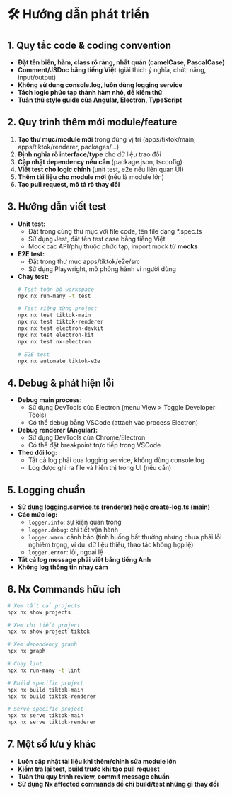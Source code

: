 # 🛠️ Hướng dẫn phát triển

## 1. Quy tắc code & coding convention
- **Đặt tên biến, hàm, class rõ ràng, nhất quán (camelCase, PascalCase)**
- **Comment/JSDoc bằng tiếng Việt** (giải thích ý nghĩa, chức năng, input/output)
- **Không sử dụng console.log, luôn dùng logging service**
- **Tách logic phức tạp thành hàm nhỏ, dễ kiểm thử**
- **Tuân thủ style guide của Angular, Electron, TypeScript**

## 2. Quy trình thêm mới module/feature
1. **Tạo thư mục/module mới** trong đúng vị trí (apps/tiktok/main, apps/tiktok/renderer, packages/...)
2. **Định nghĩa rõ interface/type** cho dữ liệu trao đổi
3. **Cập nhật dependency nếu cần** (package.json, tsconfig)
4. **Viết test cho logic chính** (unit test, e2e nếu liên quan UI)
5. **Thêm tài liệu cho module mới** (nếu là module lớn)
6. **Tạo pull request, mô tả rõ thay đổi**

## 3. Hướng dẫn viết test
- **Unit test:**
  - Đặt trong cùng thư mục với file code, tên file dạng *.spec.ts
  - Sử dụng Jest, đặt tên test case bằng tiếng Việt
  - Mock các API/phụ thuộc phức tạp, import mock từ __mocks__
- **E2E test:**
  - Đặt trong thư mục apps/tiktok/e2e/src
  - Sử dụng Playwright, mô phỏng hành vi người dùng
- **Chạy test:**
  ```bash
  # Test toàn bộ workspace
  npx nx run-many -t test
  
  # Test riêng từng project
  npx nx test tiktok-main
  npx nx test tiktok-renderer
  npx nx test electron-devkit
  npx nx test electron-kit
  npx nx test nx-electron
  
  # E2E test
  npx nx automate tiktok-e2e
  ```

## 4. Debug & phát hiện lỗi
- **Debug main process:**
  - Sử dụng DevTools của Electron (menu View > Toggle Developer Tools)
  - Có thể debug bằng VSCode (attach vào process Electron)
- **Debug renderer (Angular):**
  - Sử dụng DevTools của Chrome/Electron
  - Có thể đặt breakpoint trực tiếp trong VSCode
- **Theo dõi log:**
  - Tất cả log phải qua logging service, không dùng console.log
  - Log được ghi ra file và hiển thị trong UI (nếu cần)

## 5. Logging chuẩn
- **Sử dụng logging.service.ts (renderer) hoặc create-log.ts (main)**
- **Các mức log:**
  - `logger.info`: sự kiện quan trọng
  - `logger.debug`: chi tiết vận hành
  - `logger.warn`: cảnh báo (tình huống bất thường nhưng chưa phải lỗi nghiêm trọng, ví dụ: dữ liệu thiếu, thao tác không hợp lệ)
  - `logger.error`: lỗi, ngoại lệ
- **Tất cả log message phải viết bằng tiếng Anh**
- **Không log thông tin nhạy cảm**

## 6. Nx Commands hữu ích
```bash
# Xem tất cả projects
npx nx show projects

# Xem chi tiết project
npx nx show project tiktok

# Xem dependency graph
npx nx graph

# Chạy lint
npx nx run-many -t lint

# Build specific project
npx nx build tiktok-main
npx nx build tiktok-renderer

# Serve specific project
npx nx serve tiktok-main
npx nx serve tiktok-renderer
```

## 7. Một số lưu ý khác
- **Luôn cập nhật tài liệu khi thêm/chỉnh sửa module lớn**
- **Kiểm tra lại test, build trước khi tạo pull request**
- **Tuân thủ quy trình review, commit message chuẩn**
- **Sử dụng Nx affected commands để chỉ build/test những gì thay đổi**

